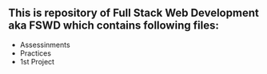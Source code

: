 ## This is repository of Full Stack Web Development aka FSWD which contains following files: 
- Assessinments
- Practices
- 1st Project
